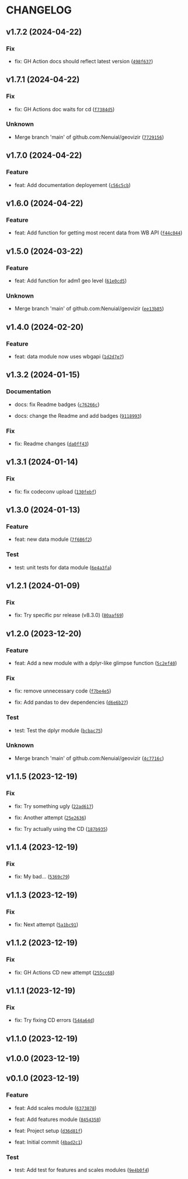 # CHANGELOG



## v1.7.2 (2024-04-22)

### Fix

* fix: GH Action docs should reflect latest version ([`498f637`](https://github.com/Nenuial/geovizir/commit/498f637c9326b1331ee953de5b98b5d8612559a6))


## v1.7.1 (2024-04-22)

### Fix

* fix: GH Actions doc waits for cd ([`f7384d5`](https://github.com/Nenuial/geovizir/commit/f7384d59fa8543ba007154ecaed95942695e1052))

### Unknown

* Merge branch &#39;main&#39; of github.com:Nenuial/geovizir ([`7729156`](https://github.com/Nenuial/geovizir/commit/77291563e3815900fc2cb5b2ab038fac91869080))


## v1.7.0 (2024-04-22)

### Feature

* feat: Add documentation deployement ([`c56c5cb`](https://github.com/Nenuial/geovizir/commit/c56c5cb55beaade87b9f0458090d354553b7abbc))


## v1.6.0 (2024-04-22)

### Feature

* feat: Add function for getting most recent data from WB API ([`f44c044`](https://github.com/Nenuial/geovizir/commit/f44c0440f3fcee6755216d3d91c61cf8b7281da8))


## v1.5.0 (2024-03-22)

### Feature

* feat: Add function for adm1 geo level ([`61e0cd5`](https://github.com/Nenuial/geovizir/commit/61e0cd581bd871d4044859e336606e49fff9720c))

### Unknown

* Merge branch &#39;main&#39; of github.com:Nenuial/geovizir ([`ee13b85`](https://github.com/Nenuial/geovizir/commit/ee13b8521948880a574bbdfa8626d74ecd783f6c))


## v1.4.0 (2024-02-20)

### Feature

* feat: data module now uses wbgapi ([`1d2d7e7`](https://github.com/Nenuial/geovizir/commit/1d2d7e74f03991d15d388635788917d2be34bfc5))


## v1.3.2 (2024-01-15)

### Documentation

* docs: fix Readme badges ([`c76266c`](https://github.com/Nenuial/geovizir/commit/c76266c17a5377d22b14c05db577d3106aa19f79))

* docs: change the Readme and add badges ([`9118993`](https://github.com/Nenuial/geovizir/commit/911899317d317065390c588b3a48a179beba039b))

### Fix

* fix: Readme changes ([`da0ff43`](https://github.com/Nenuial/geovizir/commit/da0ff43df107dba100e7e4d2463efca0a53340b1))


## v1.3.1 (2024-01-14)

### Fix

* fix: fix codeconv upload ([`130febf`](https://github.com/Nenuial/geovizir/commit/130febfe6a1c3d85717cf8bbe392ffffa9cfb590))


## v1.3.0 (2024-01-13)

### Feature

* feat: new data module ([`7f686f2`](https://github.com/Nenuial/geovizir/commit/7f686f2ed4669b64aa251bc503a7633af18e3ea4))

### Test

* test: unit tests for data module ([`6e4a3fa`](https://github.com/Nenuial/geovizir/commit/6e4a3fab9244b22d7053f9897379170d5ef32596))


## v1.2.1 (2024-01-09)

### Fix

* fix: Try specific psr release (v8.3.0) ([`80aaf69`](https://github.com/Nenuial/geovizir/commit/80aaf695d3d59cc70930ca0f786da775e43103ae))


## v1.2.0 (2023-12-20)

### Feature

* feat: Add a new module with a dplyr-like glimpse function ([`5c2ef40`](https://github.com/Nenuial/geovizir/commit/5c2ef40c684ee5d9a0c093479a4f995aef95503e))

### Fix

* fix: remove unnecessary code ([`f7be4e5`](https://github.com/Nenuial/geovizir/commit/f7be4e56ef4404f7b0e680daf9e376703963e66d))

* fix: Add pandas to dev dependencies ([`d6e6b27`](https://github.com/Nenuial/geovizir/commit/d6e6b27405f30a639cde1c54322c34252f5757d3))

### Test

* test: Test the dplyr module ([`bcbac75`](https://github.com/Nenuial/geovizir/commit/bcbac750078a4235a335f0f0dfa9236d1f3d48cd))

### Unknown

* Merge branch &#39;main&#39; of github.com:Nenuial/geovizir ([`4c7716c`](https://github.com/Nenuial/geovizir/commit/4c7716c4abbbe90e4e591c115c784d9d3469dd1a))


## v1.1.5 (2023-12-19)

### Fix

* fix: Try something ugly ([`22ad617`](https://github.com/Nenuial/geovizir/commit/22ad617628259da24e84ec83aaad6e224d928f18))

* fix: Another attempt ([`25e2636`](https://github.com/Nenuial/geovizir/commit/25e2636ccce9d1f63a0d3ecaf021455614168a56))

* fix: Try actually using the CD ([`187b935`](https://github.com/Nenuial/geovizir/commit/187b935b64baf9b7ef856fd09c905f0ce9b4f08a))


## v1.1.4 (2023-12-19)

### Fix

* fix: My bad… ([`5369c79`](https://github.com/Nenuial/geovizir/commit/5369c79b4ee43b09481384ef73619d8c78ec6351))


## v1.1.3 (2023-12-19)

### Fix

* fix: Next attempt ([`5a1bc91`](https://github.com/Nenuial/geovizir/commit/5a1bc91facb6329c0a546f63d454cabb3740359f))


## v1.1.2 (2023-12-19)

### Fix

* fix: GH Actions CD new attempt ([`255cc68`](https://github.com/Nenuial/geovizir/commit/255cc68872561701efdf4a56cabf8827119db611))


## v1.1.1 (2023-12-19)

### Fix

* fix: Try fixing CD errors ([`544a64d`](https://github.com/Nenuial/geovizir/commit/544a64debfb820cfb5fd4159e8058b6d021a5c8b))


## v1.1.0 (2023-12-19)


## v1.0.0 (2023-12-19)


## v0.1.0 (2023-12-19)

### Feature

* feat: Add scales module ([`6373878`](https://github.com/Nenuial/geovizir/commit/637387858bccedc9fd490aa7b054d447f1157ecd))

* feat: Add features module ([`8454358`](https://github.com/Nenuial/geovizir/commit/8454358e8f8ee9b2ba8548188178afdcbb6556d4))

* feat: Project setup ([`d36d81f`](https://github.com/Nenuial/geovizir/commit/d36d81f5d9a4fe2fadd45d29d014bfc0d7272cbb))

* feat: Initial commit ([`4bad2c1`](https://github.com/Nenuial/geovizir/commit/4bad2c11d04a5e3ede9a30fa3cf5ff8f5a59187e))

### Test

* test: Add test for features and scales modules ([`9e4b0f4`](https://github.com/Nenuial/geovizir/commit/9e4b0f435d78b1cd3fa3248f31abc9f01ebcac3b))
